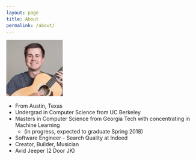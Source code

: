 ```yaml
---
layout: page
title: About
permalink: /about/
---
```


![](/img/natesholland.jpeg)

* From Austin, Texas
* Undergrad in Computer Science from UC Berkeley
* Masters in Computer Science from Georgia Tech with concentrating in Machine Learning
  * (in progress, expected to graduate Spring 2018)
* Software Engineer - Search Quality at Indeed
* Creator, Builder, Musician
* Avid Jeeper (2 Door JK)
